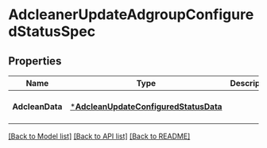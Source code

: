 # AdcleanerUpdateAdgroupConfiguredStatusSpec

## Properties
Name | Type | Description | Notes
------------ | ------------- | ------------- | -------------
**AdcleanData** | [***AdcleanUpdateConfiguredStatusData**](adclean_update_configured_status_data.md) |  | [optional] [default to null]

[[Back to Model list]](../README.md#documentation-for-models) [[Back to API list]](../README.md#documentation-for-api-endpoints) [[Back to README]](../README.md)



